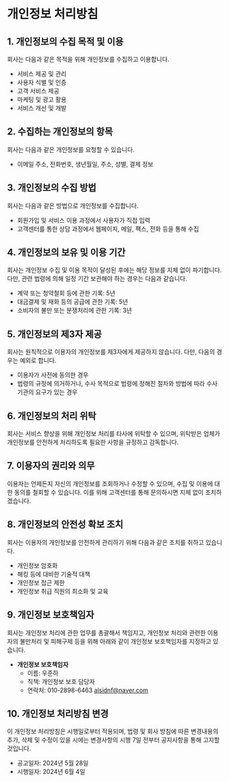 # 개인정보 처리방침

## 1. 개인정보의 수집 목적 및 이용

회사는 다음과 같은 목적을 위해 개인정보를 수집하고 이용합니다.

- 서비스 제공 및 관리
- 사용자 식별 및 인증
- 고객 서비스 제공
- 마케팅 및 광고 활용
- 서비스 개선 및 개발

## 2. 수집하는 개인정보의 항목

회사는 다음과 같은 개인정보를 요청할 수 있습니다.

- 이메일 주소, 전화번호, 생년월일, 주소, 성별, 결제 정보

## 3. 개인정보의 수집 방법

회사는 다음과 같은 방법으로 개인정보를 수집합니다.

- 회원가입 및 서비스 이용 과정에서 사용자가 직접 입력
- 고객센터를 통한 상담 과정에서 웹페이지, 메일, 팩스, 전화 등을 통해 수집

## 4. 개인정보의 보유 및 이용 기간

회사는 개인정보 수집 및 이용 목적이 달성된 후에는 해당 정보를 지체 없이 파기합니다. 다만, 관련 법령에 의해 일정 기간 보관해야 하는 경우는 다음과 같습니다.

- 계약 또는 청약철회 등에 관한 기록: 5년
- 대금결제 및 재화 등의 공급에 관한 기록: 5년
- 소비자의 불만 또는 분쟁처리에 관한 기록: 3년

## 5. 개인정보의 제3자 제공

회사는 원칙적으로 이용자의 개인정보를 제3자에게 제공하지 않습니다. 다만, 다음의 경우는 예외로 합니다.

- 이용자가 사전에 동의한 경우
- 법령의 규정에 의거하거나, 수사 목적으로 법령에 정해진 절차와 방법에 따라 수사기관의 요구가 있는 경우

## 6. 개인정보의 처리 위탁

회사는 서비스 향상을 위해 개인정보 처리를 타사에 위탁할 수 있으며, 위탁받은 업체가 개인정보를 안전하게 처리하도록 필요한 사항을 규정하고 감독합니다.

## 7. 이용자의 권리와 의무

이용자는 언제든지 자신의 개인정보를 조회하거나 수정할 수 있으며, 수집 및 이용에 대한 동의를 철회할 수 있습니다. 이를 위해 고객센터를 통해 문의하시면 지체 없이 조치하겠습니다.

## 8. 개인정보의 안전성 확보 조치

회사는 이용자의 개인정보를 안전하게 관리하기 위해 다음과 같은 조치를 취하고 있습니다.

- 개인정보 암호화
- 해킹 등에 대비한 기술적 대책
- 개인정보 접근 제한
- 개인정보 취급 직원의 최소화 및 교육

## 9. 개인정보 보호책임자

회사는 개인정보 처리에 관한 업무를 총괄해서 책임지고, 개인정보 처리와 관련한 이용자의 불만처리 및 피해구제 등을 위해 아래와 같이 개인정보 보호책임자를 지정하고 있습니다.

- **개인정보 보호책임자**
  - 이름: 우준하
  - 직책: 개인정보 보호 담당자
  - 연락처: 010-2898-6463 alsidnf@naver.com

## 10. 개인정보 처리방침 변경

이 개인정보 처리방침은 시행일로부터 적용되며, 법령 및 회사 방침에 따른 변경내용의 추가, 삭제 및 수정이 있을 시에는 변경사항의 시행 7일 전부터 공지사항을 통해 고지할 것입니다.

- 공고일자: 2024년 5월 28일
- 시행일자: 2024년 6월 4일
